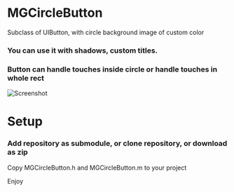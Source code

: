 # MGCircleButton
Subclass of UIButton, with circle background image of custom color

### You can use it with shadows, custom titles.

### Button can handle touches inside circle or handle touches in whole rect

![Screenshot](https://github.com/Magnat12/MGCircleButton/blob/master/CircleButtonExample/CircleButtonExample/Screenshot1.png "Screenshot")

# Setup

### Add repository as submodule, or clone repository, or download as zip

Copy MGCircleButton.h and MGCircleButton.m to your project

Enjoy

